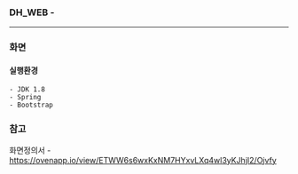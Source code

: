 ### DH_WEB -  
----------
### 화면


#### **실행환경**
```
- JDK 1.8 
- Spring
- Bootstrap
```


### 참고
화면정의서 - <https://ovenapp.io/view/ETWW6s6wxKxNM7HYxvLXq4wl3yKJhjI2/Ojvfy>